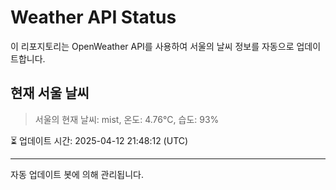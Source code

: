 
# Weather API Status

이 리포지토리는 OpenWeather API를 사용하여 서울의 날씨 정보를 자동으로 업데이트합니다.

## 현재 서울 날씨
> 서울의 현재 날씨: mist, 온도: 4.76°C, 습도: 93%

⏳ 업데이트 시간: 2025-04-12 21:48:12 (UTC)

---
자동 업데이트 봇에 의해 관리됩니다.
